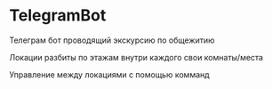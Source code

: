 # TelegramBot
Телеграм бот проводящий экскурсию по общежитию 

Локации разбиты по этажам внутри каждого свои комнаты/места

Управление между локациями с помощью комманд
